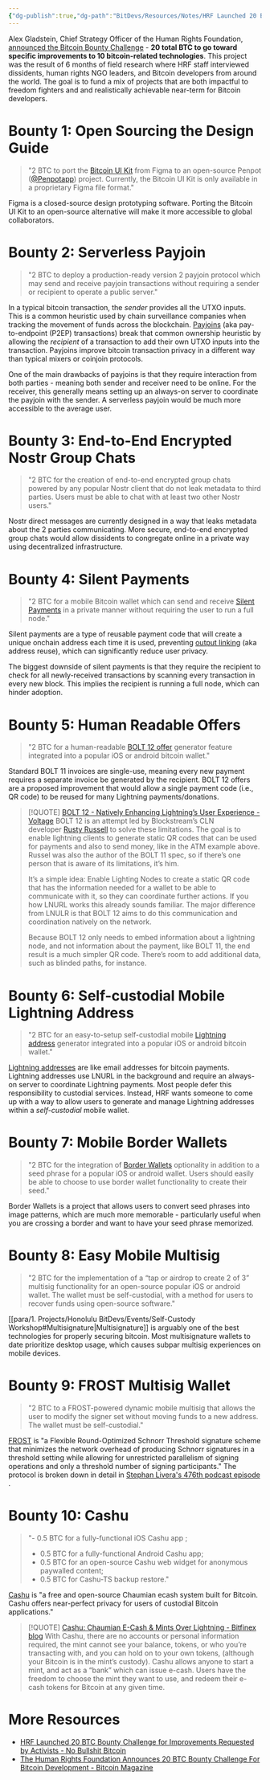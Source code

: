 ```yaml
---
{"dg-publish":true,"dg-path":"BitDevs/Resources/Notes/HRF Launched 20 BTC Bounty Challenge for Improvements Requested by Activists.md","permalink":"/bit-devs/resources/notes/hrf-launched-20-btc-bounty-challenge-for-improvements-requested-by-activists/","title":"HRF Launched 20 BTC Bounty Challenge for Improvements Requested by Activists","tags":["politics","activism","human rights","freedom","bitcoin","bounty"],"noteIcon":"3","created":"2023-07-30T16:14:55.483-10:00","updated":"2023-07-30T23:12:04.377-10:00"}
---
```




Alex Gladstein, Chief Strategy Officer of the Human Rights Foundation, [announced the Bitcoin Bounty Challenge](https://nitter.at/gladstein/status/1684567095231778818?ref=nobsbitcoin.com) - **20 total BTC to go toward specific improvements to 10 bitcoin-related technologies**. This project was the result of 6 months of field research where HRF staff interviewed dissidents, human rights NGO leaders, and Bitcoin developers from around the world. The goal is to fund a mix of projects that are both impactful to freedom fighters and and realistically achievable near-term for Bitcoin developers.

# **Bounty 1**: Open Sourcing the Design Guide

> "2 BTC to port the [Bitcoin UI Kit](https://www.bitcoinuikit.com/?ref=nobsbitcoin.com) from Figma to an open-source Penpot ([@Penpotapp](https://twitter.com/penpotapp?ref=nobsbitcoin.com)) project. Currently, the Bitcoin UI Kit is only available in a proprietary Figma file format."

Figma is a closed-source design prototyping software. Porting the Bitcoin UI Kit to an open-source alternative will make it more accessible to global collaborators.

# **Bounty 2**: Serverless Payjoin

> "2 BTC to deploy a production-ready version 2 payjoin protocol which may send and receive payjoin transactions without requiring a sender or recipient to operate a public server."

In a typical bitcoin transaction, the *sender* provides all the UTXO inputs. This is a common heuristic used by chain surveillance companies when tracking the movement of funds across the blockchain. [Payjoins](https://payjoin.org/) (aka pay-to-endpoint (P2EP) transactions) break that common ownership heuristic by allowing the *recipient* of a transaction to add their own UTXO inputs into the transaction. Payjoins improve bitcoin transaction privacy in a different way than typical mixers or coinjoin protocols. 

One of the main drawbacks of payjoins is that they require interaction from both parties - meaning both sender and receiver need to be online. For the receiver, this generally means setting up an always-on server to coordinate the payjoin with the sender. A serverless payjoin would be much more accessible to the average user.

# **Bounty 3**: End-to-End Encrypted Nostr Group Chats

> "2 BTC for the creation of end-to-end encrypted group chats powered by any popular Nostr client that do not leak metadata to third parties. Users must be able to chat with at least two other Nostr users."

Nostr direct messages are currently designed in a way that leaks metadata about the 2 parties communicating. More secure, end-to-end encrypted group chats would allow dissidents to congregate online in a private way using decentralized infrastructure. 

# **Bounty 4**: Silent Payments

> "2 BTC for a mobile Bitcoin wallet which can send and receive [Silent Payments](https://bitcoinops.org/en/topics/silent-payments) in a private manner without requiring the user to run a full node."

Silent payments are a type of reusable payment code that will create a unique onchain address each time it is used, preventing [output linking](https://bitcoinops.org/en/topics/output-linking/) (aka address reuse), which can significantly reduce user privacy. 

The biggest downside of silent payments is that they require the recipient to check for all newly-received transactions by scanning every transaction in every new block. This implies the recipient is running a full node, which can hinder adoption. 

# **Bounty 5**: Human Readable Offers

> "2 BTC for a human-readable [BOLT 12 offer](https://bolt12.org/?ref=nobsbitcoin.com) generator feature integrated into a popular iOS or android bitcoin wallet."

Standard BOLT 11 invoices are single-use, meaning every new payment requires a separate invoice be generated by the recipient. BOLT 12 offers are a proposed improvement that would allow a single payment code (i.e., QR code) to be reused for many Lightning payments/donations.

> [!QUOTE] [BOLT 12 - Natively Enhancing Lightning’s User Experience - Voltage](https://voltage.cloud/blog/lightning-network-faq/bolt-12-enhancing-lightning-networks-users-experience/)
> BOLT 12 is an attempt led by Blockstream’s CLN developer [Rusty Russell](https://twitter.com/rusty_twit) to solve these limitations. The goal is to enable lightning clients to generate static QR codes that can be used for payments and also to send money, like in the ATM example above. Russel was also the author of the BOLT 11 spec, so if there’s one person that is aware of its limitations, it’s him.
> 
> It’s a simple idea: Enable Lighting Nodes to create a static QR code that has the information needed for a wallet to be able to communicate with it, so they can coordinate further actions. If you how LNURL works this already sounds familiar. The major difference from LNULR is that BOLT 12 aims to do this communication and coordination natively on the network.
> 
> Because BOLT 12 only needs to embed information about a lightning node, and not information about the payment, like BOLT 11, the end result is a much simpler QR code. There’s room to add additional data, such as blinded paths, for instance.

# **Bounty 6**: Self-custodial Mobile Lightning Address

> "2 BTC for an easy-to-setup self-custodial mobile [Lightning address](https://lightningaddress.com) generator integrated into a popular iOS or android bitcoin wallet."

[Lightning addresses](https://youtu.be/G97yzYcyoug) are like email addresses for bitcoin payments. Lightning addresses use LNURL in the background and require an always-on server to coordinate Lightning payments. Most people defer this responsibility to custodial services. Instead, HRF wants someone to come up with a way to allow users to generate and manage Lightning addresses within a *self-custodial* mobile wallet.

# **Bounty 7**: Mobile Border Wallets

> "2 BTC for the integration of [Border Wallets](https://www.borderwallets.com/?ref=nobsbitcoin.com) optionality in addition to a seed phrase for a popular iOS or android wallet. Users should easily be able to choose to use border wallet functionality to create their seed."

Border Wallets is a project that allows users to convert seed phrases into image patterns, which are much more memorable - particularly useful when you are crossing a border and want to have your seed phrase memorized.

# **Bounty 8**: Easy Mobile Multisig

> "2 BTC for the implementation of a “tap or airdrop to create 2 of 3” multisig functionality for an open-source popular iOS or android wallet. The wallet must be self-custodial, with a method for users to recover funds using open-source software."

[[para/1. Projects/Honolulu BitDevs/Events/Self-Custody Workshop#Multisignature\|Multisignature]] is arguably one of the best technologies for properly securing bitcoin. Most multisignature wallets to date prioritize desktop usage, which causes subpar multisig experiences on mobile devices.

# **Bounty 9**: FROST Multisig Wallet

> "2 BTC to a FROST-powered dynamic mobile multisig that allows the user to modify the signer set without moving funds to a new address. The wallet must be self-custodial."

[FROST](https://eprint.iacr.org/2020/852.pdf) is "a Flexible Round-Optimized Schnorr Threshold signature scheme that minimizes the network overhead of producing Schnorr signatures in a threshold setting while allowing for unrestricted parallelism of signing operations and only a threshold number of signing participants." The protocol is broken down in detail in [Stephan Livera's 476th podcast episode](https://stephanlivera.com/episode/476/) .

# **Bounty 10**: Cashu

> "- 0.5 BTC for a fully-functional iOS Cashu app ;  
> - 0.5 BTC for a fully-functional Android Cashu app;  
> - 0.5 BTC for an open-source Cashu web widget for anonymous paywalled content;  
> - 0.5 BTC for Cashu-TS backup restore."

[Cashu](https://cashu.space/) is "a free and open-source Chaumian ecash system built for Bitcoin. Cashu offers near-perfect privacy for users of custodial Bitcoin applications."

> [!QUOTE] [Cashu: Chaumian E-Cash & Mints Over Lightning - Bitfinex blog](https://blog.bitfinex.com/education/cashu-chaumian-e-cash-mints-over-lightning/#:~:text=Cashu's%20model%20allows%20anyone%20to,or%20other%20factors%20and%20incentives.)
> With Cashu, there are no accounts or personal information required, the mint cannot see your balance, tokens, or who you’re transacting with, and you can hold on to your own tokens, (although your Bitcoin is in the mint’s custody). Cashu allows anyone to start a mint, and act as a “bank” which can issue e-cash. Users have the freedom to choose the mint they want to use, and redeem their e-cash tokens for Bitcoin at any given time.

# More Resources
- [HRF Launched 20 BTC Bounty Challenge for Improvements Requested by Activists - No Bullshit Bitcoin](https://www.nobsbitcoin.com/hrf-20-btc-bounty-challenge/)
- [The Human Rights Foundation Announces 20 BTC Bounty Challenge For Bitcoin Development - Bitcoin Magazine](https://bitcoinmagazine.com/business/human-rights-foundation-announces-20-btc-bounty-challenge-for-bitcoin-development)